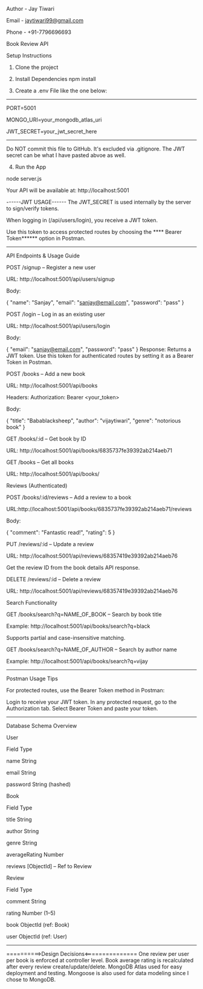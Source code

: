 Author - Jay Tiwari

Email - jaytiwari99@gmail.com

Phone - +91-7796696693


Book Review API

Setup Instructions


1. Clone the project

2. Install Dependencies
npm install

3. Create a .env File like the one below:
-------------------------------------------------------------
PORT=5001

MONGO_URI=your_mongodb_atlas_uri

JWT_SECRET=your_jwt_secret_here

-------------------------------------------------------------
Do NOT commit this file to GitHub.
It's excluded via .gitignore.
The JWT secret can be what I have pasted abvoe as well.

4. Run the App

node server.js

Your API will be available at:
http://localhost:5001

------JWT USAGE------
The JWT_SECRET is used internally by the server to sign/verify tokens.

When logging in (/api/users/login), you receive a JWT token.

Use this token to access protected routes by choosing the **** Bearer Token******
 option in Postman.
 
--------------------------------------------------------------------------------
API Endpoints & Usage Guide

POST /signup – Register a new user

URL: http://localhost:5001/api/users/signup

Body:

{
  "name": "Sanjay",
  "email": "sanjay@email.com",
  "password": "pass"
}

POST /login – Log in as an existing user

URL: http://localhost:5001/api/users/login

Body:

{
  "email": "sanjay@email.com",
  "password": "pass"
}
Response: Returns a JWT token. Use this token for authenticated routes by setting it as a Bearer Token in Postman.

POST /books – Add a new book

URL: http://localhost:5001/api/books

Headers: Authorization: Bearer <your_token>

Body:

{
  "title": "Babablacksheep",
  "author": "vijaytiwari",
  "genre": "notorious book"
}

GET /books/:id – Get book by ID

URL: http://localhost:5001/api/books/6835737fe39392ab214aeb71


GET /books – Get all books

URL: http://localhost:5001/api/books/

Reviews (Authenticated)

POST /books/:id/reviews – Add a review to a book

URL:http://localhost:5001/api/books/6835737fe39392ab214aeb71/reviews

Body:

{
  "comment": "Fantastic read!",
  "rating": 5
}

PUT /reviews/:id – Update a review

URL: http://localhost:5001/api/reviews/68357419e39392ab214aeb76

Get the review ID from the book details API response.

DELETE /reviews/:id – Delete a review

URL: http://localhost:5001/api/reviews/68357419e39392ab214aeb76

Search Functionality

GET /books/search?q=NAME_OF_BOOK – Search by book title

Example: http://localhost:5001/api/books/search?q=black

Supports partial and case-insensitive matching.

GET /books/search?q=NAME_OF_AUTHOR – Search by author name

Example:
http://localhost:5001/api/books/search?q=vijay

------------------------------------------------------------------
Postman Usage Tips

For protected routes, use the Bearer Token method in Postman:

Login to receive your JWT token.
In any protected request, go to the Authorization tab.
Select Bearer Token and paste your token.

-------------------------------------------------------------------
Database Schema Overview


User

Field	Type

name	String

email	String

password	String (hashed)


Book

Field	Type

title	String

author	String

genre	String

averageRating	Number

reviews	[ObjectId] – Ref to Review


Review

Field	Type

comment	String

rating	Number (1–5)

book	ObjectId (ref: Book)

user	ObjectId (ref: User)


-------------------------------------------------------------------

==========>Design Decisions<===============
One review per user per book is enforced at controller level.
Book average rating is recalculated after every review create/update/delete.
MongoDB Atlas used for easy deployment and testing.
Mongoose is also used for data modeling since I chose to MongoDB.
